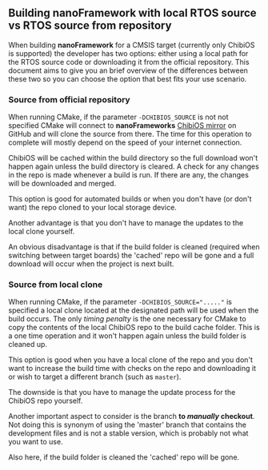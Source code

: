## Building **nanoFramework** with local RTOS source vs RTOS source from repository


When building **nanoFramework** for a CMSIS target (currently only ChibiOS is supported) the developer has two options: either using a local path for the RTOS source code or downloading it from the official repository.
This document aims to give you an brief overview of the differences between these two so you can choose the option that best fits your use scenario.


### Source from official repository

When running CMake, if the parameter `-DCHIBIOS_SOURCE` is not not specified CMake will connect to **nanoFrameworks** [ChibiOS mirror](https://github.com/nanoframework/ChibiOS) on GitHub and will clone the source from there. The time for this operation to complete will mostly depend on the speed of your internet connection.

ChibiOS will be cached within the build directory so the full download won't happen again unless the build directory is cleared. A check for any changes in the repo is made whenever a build is run. If there are any, the changes will be downloaded and merged.

This option is good for automated builds or when you don't have (or don't want) the repo cloned to your local storage device.

Another advantage is that you don't have to manage the updates to the local clone yourself.

An obvious disadvantage is that if the build folder is cleaned (required when switching between target boards) the 'cached' repo will be gone and a full download will occur when the project is next built.


### Source from local clone

When running CMake, if the parameter `-DCHIBIOS_SOURCE="....."` is specified a local clone located at the designated path will be used when the build occurs.
The only _timing penalty_ is the one necessary for CMake to copy the contents of the local ChibiOS repo to the build cache folder. This is a one time operation and it won't happen again unless the build folder is cleaned up.

This option is good when you have a local clone of the repo and you don't want to increase the build time with checks on the repo and downloading it or wish to target a different branch (such as `master`).

The downside is that you have to manage the update process for the ChibiOS repo yourself.

Another important aspect to consider is the branch **to _manually_ checkout**. Not doing this is synonym of using the 'master' branch that contains the development files and is not a stable version, which is probably not what you want to use.

Also here, if the build folder is cleaned the 'cached' repo will be gone.

